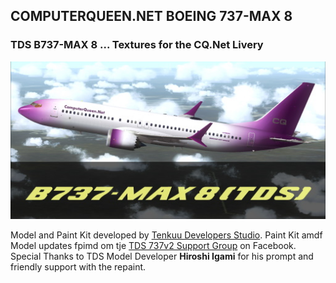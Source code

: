 ## COMPUTERQUEEN.NET BOEING 737-MAX 8

### TDS B737-MAX 8 ... Textures for the CQ.Net Livery
<img src="https://github.com/dizzyqueen/CQNet_fsx_plane_paints/blob/master/CQ_B737-MAX8/thumbnail.jpg" >

Model and Paint Kit developed by <a href="https://www.flightsim.com/vbfs/fslib.php?searchid=73661399">Tenkuu Developers Studio</a>.  Paint Kit amdf Model updates fpimd om tje <a href="https://www.facebook.com/groups/TDS.SkySpirit.B737NG/">TDS 737v2 Support Group</a> on Facebook.  Special Thanks to TDS Model Developer **Hiroshi Igami** for his prompt and friendly support with the repaint.


